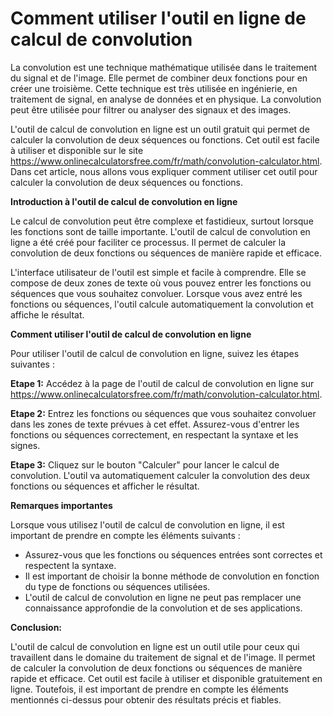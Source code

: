 Comment utiliser l'outil en ligne de calcul de convolution
==========================================================

La convolution est une technique mathématique utilisée dans le traitement du signal et de l'image. Elle permet de combiner deux fonctions pour en créer une troisième. Cette technique est très utilisée en ingénierie, en traitement de signal, en analyse de données et en physique. La convolution peut être utilisée pour filtrer ou analyser des signaux et des images.

L'outil de calcul de convolution en ligne est un outil gratuit qui permet de calculer la convolution de deux séquences ou fonctions. Cet outil est facile à utiliser et disponible sur le site <https://www.onlinecalculatorsfree.com/fr/math/convolution-calculator.html>. Dans cet article, nous allons vous expliquer comment utiliser cet outil pour calculer la convolution de deux séquences ou fonctions.

**Introduction à l'outil de calcul de convolution en ligne**

Le calcul de convolution peut être complexe et fastidieux, surtout lorsque les fonctions sont de taille importante. L'outil de calcul de convolution en ligne a été créé pour faciliter ce processus. Il permet de calculer la convolution de deux fonctions ou séquences de manière rapide et efficace.

L'interface utilisateur de l'outil est simple et facile à comprendre. Elle se compose de deux zones de texte où vous pouvez entrer les fonctions ou séquences que vous souhaitez convoluer. Lorsque vous avez entré les fonctions ou séquences, l'outil calcule automatiquement la convolution et affiche le résultat.

**Comment utiliser l'outil de calcul de convolution en ligne**

Pour utiliser l'outil de calcul de convolution en ligne, suivez les étapes suivantes :

**Etape 1:** Accédez à la page de l'outil de calcul de convolution en ligne sur <https://www.onlinecalculatorsfree.com/fr/math/convolution-calculator.html>.

**Etape 2:** Entrez les fonctions ou séquences que vous souhaitez convoluer dans les zones de texte prévues à cet effet. Assurez-vous d'entrer les fonctions ou séquences correctement, en respectant la syntaxe et les signes.

**Etape 3:** Cliquez sur le bouton "Calculer" pour lancer le calcul de convolution. L'outil va automatiquement calculer la convolution des deux fonctions ou séquences et afficher le résultat.

**Remarques importantes**

Lorsque vous utilisez l'outil de calcul de convolution en ligne, il est important de prendre en compte les éléments suivants :

- Assurez-vous que les fonctions ou séquences entrées sont correctes et respectent la syntaxe.
- Il est important de choisir la bonne méthode de convolution en fonction du type de fonctions ou séquences utilisées.
- L'outil de calcul de convolution en ligne ne peut pas remplacer une connaissance approfondie de la convolution et de ses applications.

**Conclusion:**

L'outil de calcul de convolution en ligne est un outil utile pour ceux qui travaillent dans le domaine du traitement de signal et de l'image. Il permet de calculer la convolution de deux fonctions ou séquences de manière rapide et efficace. Cet outil est facile à utiliser et disponible gratuitement en ligne. Toutefois, il est important de prendre en compte les éléments mentionnés ci-dessus pour obtenir des résultats précis et fiables.